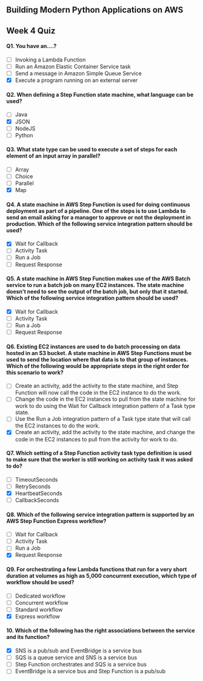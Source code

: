 ## Building Modern Python Applications on AWS
## Week 4 Quiz

#### Q1. You have an....?

- [ ] Invoking a Lambda Function
- [ ] Run an Amazon Elastic Container Service task
- [ ] Send a message in Amazon Simple Queue Service
- [x] Execute a program running on an external server

#### Q2. When defining a Step Function state machine, what language can be used?

- [ ] Java
- [x] JSON
- [ ] NodeJS
- [ ] Python

#### Q3. What state type can be used to execute a set of steps for each element of an input array in parallel?

- [ ] Array
- [ ] Choice
- [ ] Parallel
- [x] Map

#### Q4. A state machine in AWS Step Function is used for doing continuous deployment as part of a pipeline. One of the steps is to use Lambda to send an email asking for a manager to approve or not the deployment in production. Which of the following service integration pattern should be used?

- [x] Wait for Callback
- [ ] Activity Task
- [ ] Run a Job
- [ ] Request Response

#### Q5. A state machine in AWS Step Function makes use of the AWS Batch service to run a batch job on many EC2 instances. The state machine doesn’t need to see the output of the batch job, but only that it started. Which of the following service integration pattern should be used?

- [x] Wait for Callback
- [ ] Activity Task
- [ ] Run a Job
- [ ] Request Response

#### Q6. Existing EC2 instances are used to do batch processing on data hosted in an S3 bucket. A state machine in AWS Step Functions must be used to send the location where that data is to that group of instances. Which of the following would be appropriate steps in the right order for this scenario to work?

- [ ] Create an activity, add the activity to the state machine, and Step Function will now call the code in the EC2 instance to do the work.
- [ ] Change the code in the EC2 instances to pull from the state machine for work to do using the Wait for Callback integration pattern of a Task type state.
- [ ] Use the Run a Job integration pattern of a Task type state that will call the EC2 instances to do the work.
- [x] Create an activity, add the activity to the state machine, and change the code in the EC2 instances to pull from the activity for work to do.

#### Q7. Which setting of a Step Function activity task type definition is used to make sure that the worker is still working on activity task it was asked to do?

- [ ] TimeoutSeconds
- [ ] RetrySeconds
- [x] HeartbeatSeconds
- [ ] CallbackSeconds

#### Q8. Which of the following service integration pattern is supported by an AWS Step Function Express workflow?

- [ ] Wait for Callback
- [ ] Activity Task
- [ ] Run a Job
- [x] Request Response

#### Q9. For orchestrating a few Lambda functions that run for a very short duration at volumes as high as 5,000 concurrent execution, which type of workflow should be used?

- [ ] Dedicated workflow
- [ ] Concurrent workflow
- [ ] Standard workflow
- [x] Express workflow

#### 10. Which of the following has the right associations between the service and its function?

- [x] SNS is a pub/sub and EventBridge is a service bus
- [ ] SQS is a queue service and SNS is a service bus
- [ ] Step Function orchestrates and SQS is a service bus
- [ ] EventBridge is a service bus and Step Function is a pub/sub
